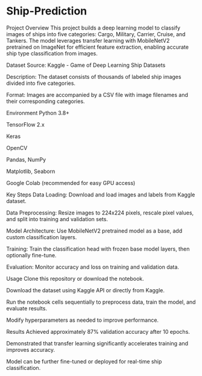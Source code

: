 # Ship-Prediction

Project Overview
This project builds a deep learning model to classify images of ships into five categories: Cargo, Military, Carrier, Cruise, and Tankers. The model leverages transfer learning with MobileNetV2 pretrained on ImageNet for efficient feature extraction, enabling accurate ship type classification from images.

Dataset
Source: Kaggle - Game of Deep Learning Ship Datasets

Description: The dataset consists of thousands of labeled ship images divided into five categories.

Format: Images are accompanied by a CSV file with image filenames and their corresponding categories.

Environment
Python 3.8+

TensorFlow 2.x

Keras

OpenCV

Pandas, NumPy

Matplotlib, Seaborn

Google Colab (recommended for easy GPU access)

Key Steps
Data Loading: Download and load images and labels from Kaggle dataset.

Data Preprocessing: Resize images to 224x224 pixels, rescale pixel values, and split into training and validation sets.

Model Architecture: Use MobileNetV2 pretrained model as a base, add custom classification layers.

Training: Train the classification head with frozen base model layers, then optionally fine-tune.

Evaluation: Monitor accuracy and loss on training and validation data.

Usage
Clone this repository or download the notebook.

Download the dataset using Kaggle API or directly from Kaggle.

Run the notebook cells sequentially to preprocess data, train the model, and evaluate results.

Modify hyperparameters as needed to improve performance.

Results
Achieved approximately 87% validation accuracy after 10 epochs.

Demonstrated that transfer learning significantly accelerates training and improves accuracy.

Model can be further fine-tuned or deployed for real-time ship classification.

